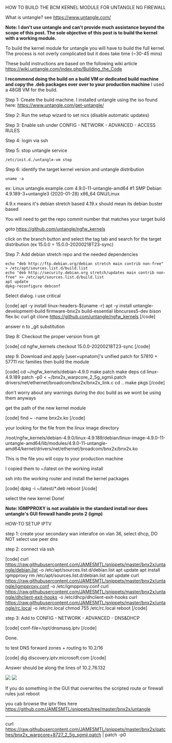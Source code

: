 HOW TO BUILD THE BCM KERNEL MODULE FOR UNTANGLE NG FIREWALL

What is untangle? see https://www.untangle.com/

<b>Note: I don't use untangle and can't provide much assistance beyond the scope of this post.
The sole objective of this post is to build the kernel with a working module.</b>

To build the kernel module for untangle you will have to build the full kernel. The process is not overly complicated but it does take time (~30-45 mins)

These build instructions are based on the following wiki article https://wiki.untangle.com/index.php/Building_the_Code

<b>I recommend doing the build on a build VM or dedicated build machine and copy the .deb packages over over to your production machine</b> I used a 48GB VM for the build.

Step 1: Create the build machine. I installed untangle using the iso found here: https://www.untangle.com/get-untangle/

Step 2: Run the setup wizard to set nics (disable automatic updates)

Step 3: Enable ssh under CONFIG - NETWORK - ADVANCED - ACCESS RULES 

Step 4: login via ssh

Step 5: stop untangle service

`/etc/init.d./untangle-vm stop`

Step 6: identify the target kernel version and untangle distribution

`uname -a`

ex: Linux untangle.example.com 4.9.0-11-untangle-amd64 #1 SMP Debian 4.9.189-3+untangle3 (2020-01-28) x86_64 GNU/Linux

4.9.x means it's debian stretch based
4.19.x should mean its debian buster based

You will need to get the repo commit number that matches your target build

goto https://github.com/untangle/ngfw_kernels

click on the branch button and select the tag tab and search for the target distribution (ex 15.0.0 = 15.0.0-20200218T23-sync) 

Step 7: Add debian stretch repo and the needed dependencies

    echo "deb http://ftp.debian.org/debian stretch main contrib non-free" > /etc/apt/sources.list.d/build.list
    echo "deb http://security.debian.org stretch/updates main contrib non-free" >> /etc/apt/sources.list.d/build.list
    apt update
    dpkg-reconfigure debconf

Select dialog. i use critical

[code]
apt -y install linux-headers-$(uname -r)
apt -y install untangle-development-build firmware-bnx2x build-essential libncurses5-dev bison flex bc curl
git clone https://github.com/untangle/ngfw_kernels
[/code]

answer n to _git substitution

Step 8: Checkout the proper version from git

[code]
cd ngfw_kernels
checkout 15.0.0-20200218T23-sync
[/code]

step 9. Download and apply [user=upnatom]'s unified patch for 57810 + 57711 nic families then build the module

[code]
cd ~/ngfw_kernels/debian-4.9.0
make patch
make deps
cd linux-4.9.189
patch -p0 < ~/bnx2x_warpcore_2_5g_sgmii.patch drivers/net/ethernet/broadcom/bnx2x/bnx2x_link.c
cd ..
make pkgs
[/code]

don't worry about any warnings during the doc build as we wont be using them anyways

get the path of the new kernel module

[code]
find ~ -name bnx2x.ko
[/code]

your looking for the file from the linux image directory

/root/ngfw_kernels/debian-4.9.0/linux-4.9.189/debian/linux-image-4.9.0-11-untangle-amd64/lib/modules/4.9.0-11-untangle-amd64/kernel/drivers/net/ethernet/broadcom/bnx2x/bnx2x.ko

This is the file you will copy to your production machine

I copied them to ~/latest on the working install

ssh into the working router and install the kernel packages

[code]
dpkg -i ~/latest/*.deb
reboot
[/code]

select the new kernel
Done!

<b>Note: IGMPPROXY is not available in the standard install nor does untangle's GUI firewall handle proto 2 (igmp)</b>

HOW-TO SETUP IPTV

step 1: create your secondary wan interafce on vlan 36, select dhcp, DO NOT select use peer dns

step 2: connect via ssh

[code]
curl https://raw.githubusercontent.com/JAMESMTL/snippets/master/bnx2x/untangle/debian.list -o /etc/apt/sources.list.d/debian.list
apt update
apt install igmpproxy
rm /etc/apt/sources.list.d/debian.list
apt update
curl https://raw.githubusercontent.com/JAMESMTL/snippets/master/bnx2x/untangle/igmpproxy.conf -o /etc/igmpproxy.conf
curl https://raw.githubusercontent.com/JAMESMTL/snippets/master/bnx2x/untangle/dhclient-exit-hooks -o /etc/dhcp/dhclient-exit-hooks
curl https://raw.githubusercontent.com/JAMESMTL/snippets/master/bnx2x/untangle/rc.local -o /etc/rc.local
chmod 755 /etc/rc.local
reboot
[/code]

step 3: Add to CONFIG - NETWORK - ADVANCED - DNS&DHCP

[code]
conf-file=/opt/dnsmasq.iptv
[/code]

Done.

to test DNS forward zones + routing to 10.2/16

[code]
dig discovery.iptv.microsoft.com
[/code]

Answer should be along the lines of 10.2.76.132

<img src="https://i.imgur.com/ehbrxyh.png">

<img src="https://i.imgur.com/Hgct553.png">

If you do something in the GUI that overwrites the scripted route or firewall rules just reboot

you cab browse the iptv files here https://github.com/JAMESMTL/snippets/tree/master/bnx2x/untangle


---
curl https://raw.githubusercontent.com/JAMESMTL/snippets/master/bnx2x/patches/bnx2x_warpcore+8727_2_5g_sgmii.patch | patch -p0
